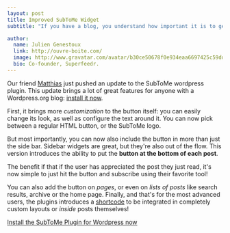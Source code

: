 ```yaml
---
layout: post
title: Improved SubToMe Widget
subtitle: "If you have a blog, you understand how important it is to get followers. They will constantly come and check your new content. Make their lives easy so they can follow your feeds easily!"

author:
  name: Julien Genestoux
  link: http://ouvre-boite.com/
  image: http://www.gravatar.com/avatar/b30ce50678f0e934eaa6697425c59dd7?s=256
  bio: Co-founder, Superfeedr.
---
```


Our friend [Matthias](http://notizblog.org/) just pushed an update to the SubToMe wordpress plugin. This update brings a lot of great features for anyone with a Wordpress.org blog: [install it now](http://wordpress.org/plugins/subtome/).

First, it brings more *customization* to the button itself: you can easily change its look, as well as configure the text around it. You can now pick between a regular HTML button, or the SubToMe logo.

But most importantly, you can now also include the button in more than just the side bar. Sidebar widgets are great, but they're also out of the flow. This version introduces the ability to put the **button at the bottom of each post**.

The benefit if that if the user has appreciated the post they just read, it's now simple to just hit the button and subscribe using their favorite tool!

You can also add the button on *pages*, or even on *lists of posts* like search results, archive or the home page. Finally, and that's for the most advanced users, the plugins introduces a [shortcode](http://codex.wordpress.org/Shortcode_API) to be integrated in completely custom layouts or *inside* posts themselves! 

[Install the SubToMe Plugin for Wordpress now](http://wordpress.org/plugins/subtome/)
